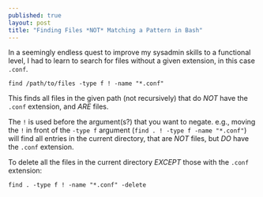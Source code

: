```yaml
---
published: true
layout: post
title: "Finding Files *NOT* Matching a Pattern in Bash"
---
```


In a seemingly endless quest to improve my sysadmin skills to a functional level, I had to learn to search for files without a given extension, in this case `.conf`.

```
find /path/to/files -type f ! -name "*.conf"
```

This finds all files in the given path (not recursively) that do *NOT* have the `.conf` extension, and *ARE* files.

The `!` is used before the argument(s?) that you want to negate. e.g., moving the `!` in front of the `-type f` argument (`find . ! -type f -name "*.conf"`) will find all entries in the current directory, that are *NOT* files, but *DO* have the `.conf` extension.

To delete all the files in the current directory *EXCEPT* those with the `.conf` extension:

```
find . -type f ! -name "*.conf" -delete
```
